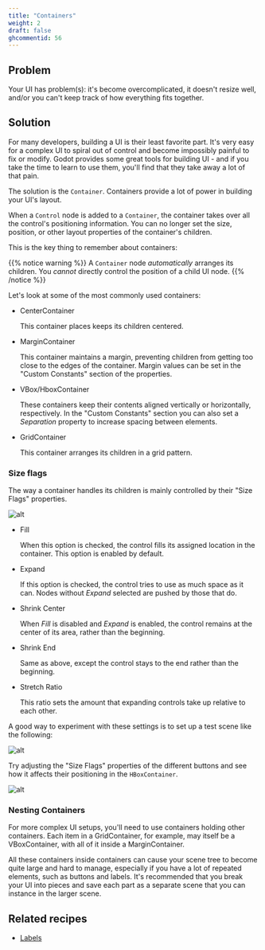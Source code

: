 ```yaml
---
title: "Containers"
weight: 2
draft: false
ghcommentid: 56
---
```


## Problem

Your UI has problem(s): it's become overcomplicated, it doesn't resize well, and/or you can't keep track of how everything fits together.

## Solution

For many developers, building a UI is their least favorite part. It's very easy for a complex UI to spiral out of control and become impossibly painful to fix or modify. Godot provides some great tools for building UI - and if you take the time to learn to use them, you'll find that they take away a lot of that pain.

The solution is the `Container`. Containers provide a lot of power in building your UI's layout.

When a `Control` node is added to a `Container`, the container takes over all the control's positioning information. You can no longer set the size, position, or other layout properties of the container's children.

This is the key thing to remember about containers:

{{% notice warning %}}
A `Container` node *automatically* arranges its children. You *cannot* directly control the position of a child UI node.
{{% /notice %}}

Let's look at some of the most commonly used containers:

* CenterContainer

    This container places keeps its children centered.

* MarginContainer

    This container maintains a margin, preventing children from getting too close to the edges of the container. Margin values can be set in the "Custom Constants" section of the properties.

* VBox/HboxContainer

    These containers keep their contents aligned vertically or horizontally, respectively. In the "Custom Constants" section you can also set a *Separation* property to increase spacing between elements.

* GridContainer

    This container arranges its children in a grid pattern.

### Size flags

The way a container handles its children is mainly controlled by their "Size Flags" properties.

![alt](/godot_recipes/img/ui_size_flags.png)

* Fill

    When this option is checked, the control fills its assigned location in the container. This option is enabled by default.

* Expand

    If this option is checked, the control tries to use as much space as it can. Nodes without *Expand* selected are pushed by those that do.

* Shrink Center

    When *Fill* is disabled and *Expand* is enabled, the control remains at the center of its area, rather than the beginning.

* Shrink End

    Same as above, except the control stays to the end rather than the beginning.

* Stretch Ratio

    This ratio sets the amount that expanding controls take up relative to each other.

A good way to experiment with these settings is to set up a test scene like the following:

![alt](/godot_recipes/img/ui_flags_example01.png)

Try adjusting the "Size Flags" properties of the different buttons and see how it affects their positioning in the `HBoxContainer`.

![alt](/godot_recipes/img/ui_flags_example02.gif)

### Nesting Containers

For more complex UI setups, you'll need to use containers holding other containers. Each item in a GridContainer, for example, may itself be a VBoxContainer, with all of it inside a MarginContainer.

All these containers inside containers can cause your scene tree to become quite large and hard to manage, especially if you have a lot of repeated elements, such as buttons and labels. It's recommended that you break your UI into pieces and save each part as a separate scene that you can instance in the larger scene.

<!-- {{% notice note %}}
Download the project file here: [screen_shake.zip](/godot_recipes/files/screen_shake.zip)
{{% /notice %}} -->

## Related recipes

- [Labels](/godot_recipes/ui/labels)


<!-- #### Like video? -->

<!-- {{< youtube C-Sn55e5wnk >}} -->